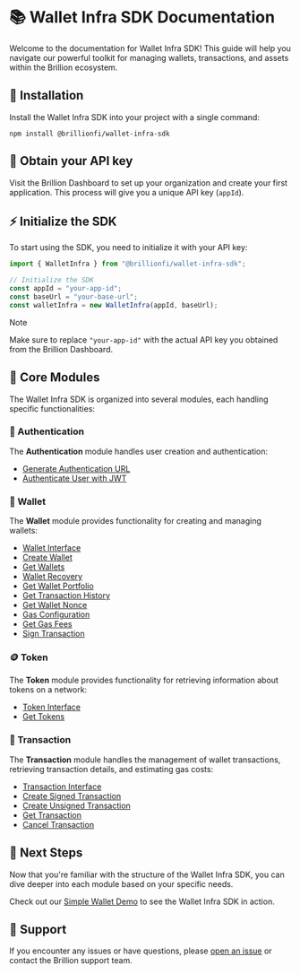 # 📚 Wallet Infra SDK Documentation

Welcome to the documentation for Wallet Infra SDK! This guide will help you navigate our powerful toolkit for managing wallets, transactions, and assets within the Brillion ecosystem.

## 🚀 Installation

Install the Wallet Infra SDK into your project with a single command:

```shell
npm install @brillionfi/wallet-infra-sdk
```

## 🔑 Obtain your API key

Visit the Brillion Dashboard to set up your organization and create your first application. This process will give you a unique API key (`appId`).

## ⚡ Initialize the SDK

To start using the SDK, you need to initialize it with your API key:

```ts
import { WalletInfra } from "@brillionfi/wallet-infra-sdk";

// Initialize the SDK
const appId = "your-app-id";
const baseUrl = "your-base-url";
const walletInfra = new WalletInfra(appId, baseUrl);
```

> [!NOTE]
> Make sure to replace `"your-app-id"` with the actual API key you obtained from the Brillion Dashboard.

## 🧩 Core Modules

The Wallet Infra SDK is organized into several modules, each handling specific functionalities:

### 🔐 Authentication

The **Authentication** module handles user creation and authentication:

- [Generate Authentication URL](authentication/authenticate.md#1-generate-authentication-url)
- [Authenticate User with JWT](authentication/authenticate.md#3-authenticate-user-with-jwt)

### 👛 Wallet

The **Wallet** module provides functionality for creating and managing wallets:

- [Wallet Interface](wallet/wallet-interface.md)
- [Create Wallet](wallet/create-wallet.md)
- [Get Wallets](wallet/get-wallets.md)
- [Wallet Recovery](wallet/wallet-recovery.md)
- [Get Wallet Portfolio](wallet/get-wallet-portfolio.md)
- [Get Transaction History](wallet/get-transaction-history.md)
- [Get Wallet Nonce](wallet/get-wallet-nonce.md)
- [Gas Configuration](wallet/gas-configuration.md)
- [Get Gas Fees](wallet/get-gas-fees.md)
- [Sign Transaction](wallet/sign-transaction.md)

### 🪙 Token

The **Token** module provides functionality for retrieving information about tokens on a network:

- [Token Interface](token/token-interface.md)
- [Get Tokens](token/get-tokens.md)

### 📜 Transaction

The **Transaction** module handles the management of wallet transactions, retrieving transaction details, and estimating gas costs:

- [Transaction Interface](transaction/transaction-interface.md)
- [Create Signed Transaction](transaction/create-transaction.md#create-signed-transaction)
- [Create Unsigned Transaction](transaction/create-transaction.md#create-unsigned-transaction)
- [Get Transaction](transaction/get-transaction.md)
- [Cancel Transaction](transaction/cancel-transaction.md)

## 👣 Next Steps

Now that you're familiar with the structure of the Wallet Infra SDK, you can dive deeper into each module based on your specific needs.

Check out our [Simple Wallet Demo](https://github.com/Brillionfi/simple-wallet-demo) to see the Wallet Infra SDK in action.

## 💬 Support

If you encounter any issues or have questions, please [open an issue](https://github.com/Brillionfi/wallet-infra-sdk/issues) or contact the Brillion support team.
